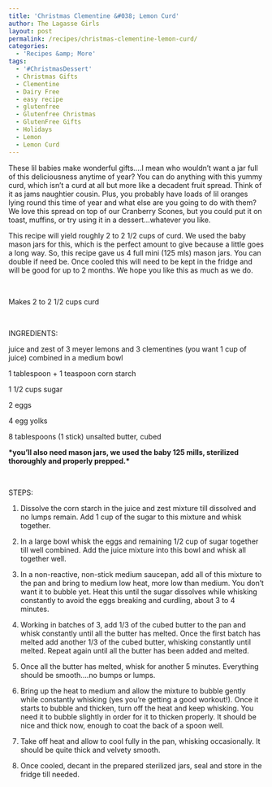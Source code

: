```yaml
---
title: 'Christmas Clementine &#038; Lemon Curd'
author: The Lagasse Girls
layout: post
permalink: /recipes/christmas-clementine-lemon-curd/
categories:
  - 'Recipes &amp; More'
tags:
  - '#ChristmasDessert'
  - Christmas Gifts
  - Clementine
  - Dairy Free
  - easy recipe
  - glutenfree
  - Glutenfree Christmas
  - GlutenFree Gifts
  - Holidays
  - Lemon
  - Lemon Curd
---
```

These lil babies make wonderful gifts&#8230;.I mean who wouldn&#8217;t want a jar full of this deliciousness anytime of year? You can do anything with this yummy curd, which isn&#8217;t a curd at all but more like a decadent fruit spread. Think of it as jams naughtier cousin. Plus, you probably have loads of lil oranges lying round this time of year and what else are you going to do with them? We love this spread on top of our Cranberry Scones, but you could put it on toast, muffins, or try using it in a dessert&#8230;whatever you like.

This recipe will yield roughly 2 to 2 1/2 cups of curd. We used the baby mason jars for this, which is the perfect amount to give because a little goes a long way. So, this recipe gave us 4 full mini (125 mls) mason jars. You can double if need be. Once cooled this will need to be kept in the fridge and will be good for up to 2 months. We hope you like this as much as we do.

&nbsp;

Makes 2 to 2 1/2 cups curd

&nbsp;

INGREDIENTS:

juice and zest of 3 meyer lemons and 3 clementines (you want 1 cup of juice) combined in a medium bowl

1 tablespoon + 1 teaspoon corn starch

1 1/2 cups sugar

2 eggs

4 egg yolks

8 tablespoons (1 stick) unsalted butter, cubed

**\*you&#8217;ll also need mason jars, we used the baby 125 mills, sterilized thoroughly and properly prepped.\***

&nbsp;

STEPS:

1. Dissolve the corn starch in the juice and zest mixture till dissolved and no lumps remain. Add 1 cup of the sugar to this mixture and whisk together.

2. In a large bowl whisk the eggs and remaining 1/2 cup of sugar together till well combined. Add the juice mixture into this bowl and whisk all together well.

3. In a non-reactive, non-stick medium saucepan, add all of this mixture to the pan and bring to medium low heat, more low than medium. You don&#8217;t want it to bubble yet. Heat this until the sugar dissolves while whisking constantly to avoid the eggs breaking and curdling, about 3 to 4 minutes.

4. Working in batches of 3, add 1/3 of the cubed butter to the pan and whisk constantly until all the butter has melted. Once the first batch has melted add another 1/3 of the cubed butter, whisking constantly until melted. Repeat again until all the butter has been added and melted.

5. Once all the butter has melted, whisk for another 5 minutes. Everything should be smooth&#8230;.no bumps or lumps.

6. Bring up the heat to medium and allow the mixture to bubble gently while constantly whisking (yes you&#8217;re getting a good workout!). Once it starts to bubble and thicken, turn off the heat and keep whisking. You need it to bubble slightly in order for it to thicken properly. It should be nice and thick now, enough to coat the back of a spoon well.

7. Take off heat and allow to cool fully in the pan, whisking occasionally. It should be quite thick and velvety smooth.

8. Once cooled, decant in the prepared sterilized jars, seal and store in the fridge till needed.